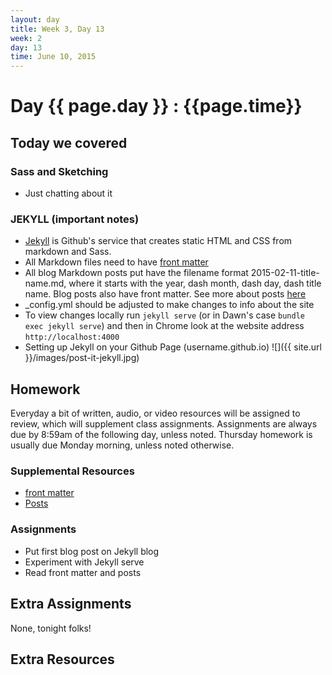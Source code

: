 ```yaml
---
layout: day
title: Week 3, Day 13
week: 2
day: 13
time: June 10, 2015
---
```


# Day {{ page.day }} : {{page.time}}


## Today we covered

### Sass and Sketching
* Just chatting about it

### JEKYLL (important notes)
* [Jekyll](http://jekyllrb.com/) is Github's service that creates static HTML and CSS from markdown and Sass.
* All Markdown files need to have [front matter](http://jekyllrb.com/docs/frontmatter/)
* All blog Markdown posts put have the filename format 2015-02-11-title-name.md, where it starts with the year, dash month, dash day, dash title name. Blog posts also have front matter. See more about posts [here](http://jekyllrb.com/docs/posts/)
* _config.yml should be adjusted to make changes to info about the site
* To view changes locally run `jekyll serve` (or in Dawn's case `bundle exec jekyll serve`) and then in Chrome look at the website address `http://localhost:4000`
* Setting up Jekyll on your Github Page (username.github.io)
![]({{ site.url }}/images/post-it-jekyll.jpg)



## Homework
Everyday a bit of written, audio, or video resources will be assigned to review, which will supplement class assignments. Assignments are always due by 8:59am of the following day, unless noted. Thursday homework is usually due Monday morning, unless noted otherwise.

### Supplemental Resources
* [front matter](http://jekyllrb.com/docs/frontmatter/)
* [Posts](http://jekyllrb.com/docs/posts/)


### Assignments
* Put first blog post on Jekyll blog
* Experiment with Jekyll serve
* Read front matter and posts

## Extra Assignments
None, tonight folks!


## Extra Resources
